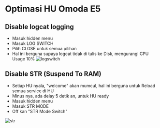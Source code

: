 # Optimasi HU Omoda E5
## Disable logcat logging
  - Masuk hidden menu
  - Masuk LOG SWITCH
  - Pilih CLOSE untuk semua pilihan
  - Hal ini berguna supaya logcat tidak di tulis ke Disk, mengurangi CPU Usage 10%
![logswitch](https://github.com/user-attachments/assets/05630b91-7000-4b99-b255-b0c5142874b3)


## Disable STR (Suspend To RAM)
  - Setiap HU nyala, "welcome" akan mumcul, hal ini berguna untuk Reload semua service di HU
  - Minus nya, ada delay 5 detik an, untuk HU ready
  - Masuk hidden menu
  - Masuk STR MODE
  - Off kan "STR Mode Switch"

![str](https://github.com/user-attachments/assets/00adb031-1ae9-471f-b160-8a11725b2124)

